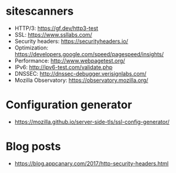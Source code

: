 # sitescanners

- HTTP/3: https://gf.dev/http3-test
- SSL: https://www.ssllabs.com/
- Security headers: https://securityheaders.io/
- Optimization: https://developers.google.com/speed/pagespeed/insights/
- Performance: http://www.webpagetest.org/
- IPv6: http://ipv6-test.com/validate.php
- DNSSEC: http://dnssec-debugger.verisignlabs.com/
- Mozilla Observatory: https://observatory.mozilla.org/

# Configuration generator
- https://mozilla.github.io/server-side-tls/ssl-config-generator/

# Blog posts

- https://blog.appcanary.com/2017/http-security-headers.html
